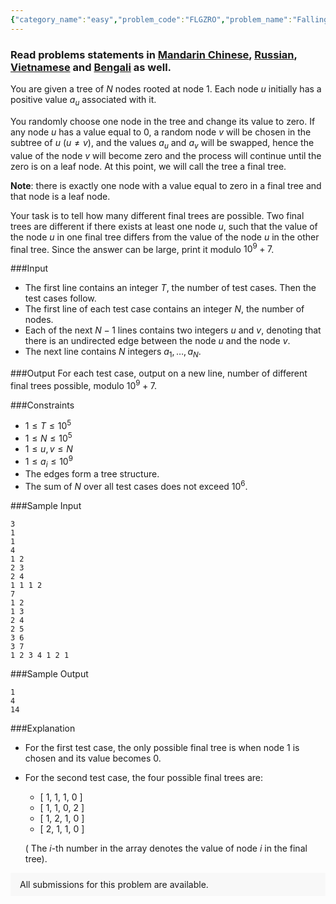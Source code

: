 ```yaml
---
{"category_name":"easy","problem_code":"FLGZRO","problem_name":"Falling Zero","problemComponents":{"constraints":"","constraintsState":false,"subtasks":"","subtasksState":false,"inputFormat":"","inputFormatState":false,"outputFormat":"","outputFormatState":false,"sampleTestCases":{}},"video_editorial_url":"https://youtu.be/oPYoK1EEOVQ","languages_supported":{"0":"CPP14","1":"C","2":"JAVA","3":"PYTH 3.6","4":"CPP17","5":"PYTH","6":"PYP3","7":"CS2","8":"ADA","9":"PYPY","10":"TEXT","11":"PAS fpc","12":"NODEJS","13":"RUBY","14":"PHP","15":"GO","16":"HASK","17":"TCL","18":"PERL","19":"SCALA","20":"LUA","21":"kotlin","22":"BASH","23":"JS","24":"LISP sbcl","25":"rust","26":"PAS gpc","27":"BF","28":"CLOJ","29":"R","30":"D","31":"CAML","32":"FORT","33":"ASM","34":"swift","35":"FS","36":"WSPC","37":"LISP clisp","38":"SQL","39":"SCM guile","40":"PERL6","41":"ERL","42":"CLPS","43":"ICK","44":"NICE","45":"PRLG","46":"ICON","47":"COB","48":"SCM chicken","49":"PIKE","50":"SCM qobi","51":"ST","52":"SQLQ","53":"NEM"},"max_timelimit":2,"source_sizelimit":50000,"problem_author":"mexomerf","problem_tester":"","date_added":"8-05-2021","tags":{"0":"cook129","1":"dsu","2":"easy","3":"mexomerf"},"problem_difficulty_level":"Easy-Medium","best_tag":"Dsu On Tree","editorial_url":"https://discuss.codechef.com/problems/FLGZRO","time":{"view_start_date":1621794602,"submit_start_date":1621794602,"visible_start_date":1621794602,"end_date":1735669800},"is_direct_submittable":false,"problemDiscussURL":"https://discuss.codechef.com/search?q=FLGZRO","is_proctored":false,"visitedContests":{},"layout":"problem"}
---
```

### Read problems statements in [Mandarin Chinese](https://www.codechef.com/download/translated/COOK129/mandarin/FLGZRO.pdf), [Russian](https://www.codechef.com/download/translated/COOK129/russian/FLGZRO.pdf), [Vietnamese](https://www.codechef.com/download/translated/COOK129/vietnamese/FLGZRO.pdf) and [Bengali](https://www.codechef.com/download/translated/COOK129/bengali/FLGZRO.pdf) as well.

You are given a tree of $N$ nodes rooted at node $1$. Each node $u$ initially has a positive value $a_u$ associated with it.

You randomly choose one node in the tree and change its value to zero. If any node $u$ has a value equal to $0$, a random node $v$ will be chosen in the subtree of $u$ ($u \neq v$), and the values $a_u$ and $a_v$ will be swapped, hence the value of the node $v$ will become zero and the process will continue until the zero is on a leaf node. At this point, we will call the tree a final tree.

**Note**: there is exactly one node with a value equal to zero in a final tree and that node is a leaf node.

Your task is to tell how many different final trees are possible. Two final trees are different if there exists at least one node $u$, such that the value of the node $u$ in one final tree differs from the value of the node $u$ in the other final tree. Since the answer can be large, print it modulo $10^9 +7$.

###Input

- The first line contains an integer $T$, the number of test cases. Then the test cases follow. 
- The first line of each test case contains an integer $N$, the number of nodes.
- Each of the next $N-1$ lines contains two integers $u$ and $v$, denoting that there is an undirected edge between the node $u$ and the node $v$.
- The next line contains $N$ integers $a_1,\ldots, a_N$.

###Output
For each test case, output on a new line, number of different final trees possible, modulo $10^9+7$.

###Constraints 
- $1 \leq T \leq 10^5$
- $1 \leq N \leq 10^5$
- $1 \leq u, v \leq N$
- $1\le a_i\le 10^9$
- The edges form a tree structure.
- The sum of $N$ over all test cases does not exceed $10^6$.

###Sample Input
```
3
1
1
4
1 2
2 3
2 4
1 1 1 2
7
1 2
1 3
2 4
2 5
3 6
3 7
1 2 3 4 1 2 1
```


###Sample Output
```
1
4
14
```
	
###Explanation
- For the first test case, the only possible final tree is when node $1$ is chosen and its value becomes 0.
- For the second test case, the four possible final trees are:
    - [ 1, 1, 1, 0 ]
    - [ 1, 1, 0, 2 ]
    - [ 1, 2, 1, 0 ]
    - [ 2, 1, 1, 0 ]

    ( The $i$-th number in the array denotes the value of node $i$ in the final tree).


<aside style='background: #f8f8f8;padding: 10px 15px;'><div>All submissions for this problem are available.</div></aside>